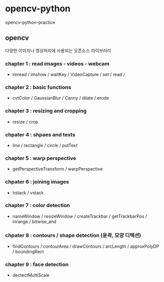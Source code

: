 # opencv-python
opencv-python-practice

## opencv

다양한 이미지나 영상처리에 사용되는 오픈소스 라이브러리

### chapter 1 : read images - videos - webcam

- imread / imshow / waitKey / VideoCapture / set / read / 

### chapter 2 : basic functions

- cvtColor / GaussianBlur / Canny / dilate / erode

### chapter 3 : resizing and cropping

- resize / crop

### chpater 4 : shpaes and texts

- line / rectangle / circle / putText

### chapter 5 : warp perspective

- getPerspectiveTransform / warpPerspective 

### chpater 6 : joining images
- hstack / vstack

### chapter 7 : color detection

- nameWindow / resizeWindow / createTrackbar / getTrackbarPos / inrange / bitwise_and

### chpater 8 : contours / shape detection  (윤곽, 모양 디텍션)

- findContours / contourArea / drawContours / arcLength / approxPolyDP / boundingRect

### chapter 9 : face detection

- dectectMultiScale


